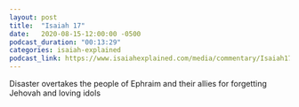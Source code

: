 ```yaml
---
layout: post
title:  "Isaiah 17"
date:   2020-08-15-12:00:00 -0500
podcast_duration: "00:13:29"
categories: isaiah-explained
podcast_link: https://www.isaiahexplained.com/media/commentary/Isaiah17.mp3
---
```

Disaster overtakes the people of Ephraim and their allies for forgetting Jehovah and loving idols
